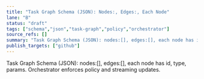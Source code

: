 ```yaml
---
title: "Task Graph Schema (JSON): Nodes:, Edges:, Each Node"
lane: "B"
status: "draft"
tags: ["schema","json","task-graph","policy","orchestrator"]
source_refs: []
summary: "Task Graph Schema (JSON): nodes:[], edges:[], each node has id, type, params. Orchestrator enforces policy and streaming updates."
publish_targets: ["github"]
---
```

Task Graph Schema (JSON): nodes:[], edges:[], each node has id, type, params. Orchestrator enforces policy and streaming updates.
